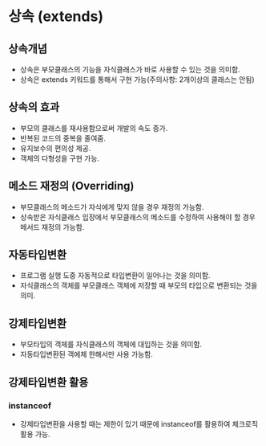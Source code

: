 # 상속 (extends)

## 상속개념
- 상속은 부모클래스의 기능을 자식클래스가 바로 사용할 수 있는 것을 의미함.
- 상속은 extends 키워드를 통해서 구현 가능(주의사항: 2개이상의 클래스는 안됨)

## 상속의 효과
- 부모의 클래스를 재사용함으로써 개발의 속도 증가.
- 반복된 코드의 중복을 줄여줌.
- 유지보수의 편의성 제공.
- 객체의 다형성을 구현 가능. 

## 메소드 재정의 (Overriding)
- 부모클래스의 메소드가 자식에게 맞지 않을 경우 재정의 가능함.
- 상속받은 자식클래스 입장에서 부모클래스의 메소드를 수정하여 사용해야 할 경우 메서드 재정의 가능함.

## 자동타입변환
- 프로그램 실행 도중 자동적으로 타입변환이 일어나는 것을 의미함.
- 자식클래스의 객체를 부모클래스 객체에 저장할 때 부모의 타입으로 변환되는 것을 의미.


## 강제타입변환
- 부모타입의 객체를 자식클래스의 객체에 대입하는 것을 의미함.
- 자동타입변환된 객에체 한해서만 사용 가능함.

## 강제타입변환 활용
### instanceof
- 강제타입변환을 사용할 때는 제한이 있기 때문에 instanceof를 활용하여 체크로직 활용 가능.

